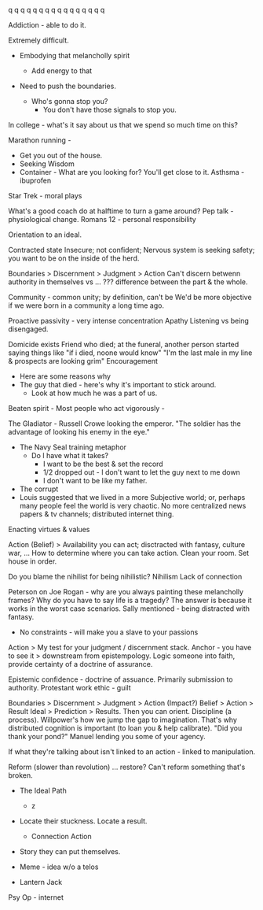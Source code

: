 q q q q
q q q q
q q q q
q q q q


Addiction - able to do it.


Extremely difficult.
- Embodying that melancholly spirit
	- Add energy to that


- Need to push the boundaries.
	- Who's gonna stop you?
		- You don't have those signals to stop you.


In college - what's it say about us that we spend so much time on this?


Marathon running - 
- Get you out of the house.
- Seeking Wisdom
- Container - 
What are you looking for? You'll get close to it.
Asthsma - ibuprofen


Star Trek - moral plays


What's a good coach do at halftime to turn a game around?
Pep talk - physiological change.
Romans 12 - personal responsibility


Orientation to an ideal.


Contracted state
Insecure; not confident;
Nervous system is seeking safety; you want to be on the inside of the herd. 


Boundaries > Discernment > Judgment > Action
Can't discern betwenn authority in themselves vs ... ??? difference between the part & the whole.


Community - common unity; by definition, can't be 
We'd be more objective if we were born in a community a long time ago.


Proactive passivity - very intense concentration
Apathy
Listening vs being disengaged.


Domicide exists
Friend who died; at the funeral, another person started saying things like
"if i died, noone would know"
"I'm the last male in my line & prospects are looking grim"
Encouragement
- Here are some reasons why 
- The guy that died - here's why it's important to stick around.
	- Look at how much he was a part of us.

Beaten spirit - 
Most people who act vigorously - 

The Gladiator - Russell Crowe looking the emperor.
"The soldier has the advantage of looking his enemy in the eye."
- The Navy Seal training metaphor
	- Do I have what it takes?
		- I want to be the best & set the record
		- 1/2 dropped out - I don't want to let the guy next to me down
		- I don't want to be like my father.
- The corrupt
- Louis suggested that we lived in a more Subjective world; or, perhaps many people feel the world is very chaotic. No more centralized news papers & tv channels; distributed internet thing.

Enacting virtues & values

Action (Belief) > Availability you can act; disctracted with fantasy, culture war, ...
How to determine where you can take action.
Clean your room.
Set house in order.

Do you blame the nihilist for being nihilistic?
Nihilism
Lack of connection

Peterson on Joe Rogan - why are you always painting these melancholly frames? Why do you have to say life is a tragedy? The answer is because it works in the worst case scenarios.
Sally mentioned - being distracted with fantasy.


- No constraints - will make you a slave to your passions


Action > My test for your judgment / discernment stack.
Anchor - you have to see it > downstream from epistempology.
Logic someone into faith, provide certainty of a doctrine of assurance.


Epistemic confidence - doctrine of assuance.
Primarily submission to authority.
Protestant work ethic - guilt


Boundaries > Discernment > Judgment > Action (Impact?)
Belief > Action > Result
Ideal > Prediction > Results. Then you can orient.
Discipline (a process). Willpower's how we jump the gap to imagination. That's why distributed cognition is important (to loan you & help calibrate).
"Did you thank your pond?" Manuel lending you some of your agency.

If what they're talking about isn't linked to an action - linked to manipulation.

Reform (slower than revolution) ... restore? Can't reform something that's broken.

- The Ideal Path
	- z

- Locate their stuckness. Locate a result.
	- Connection Action
- Story they can put themselves.
-  Meme - idea w/o a telos
- Lantern Jack

Psy Op - internet